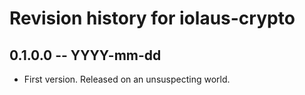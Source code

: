 # Revision history for iolaus-crypto

## 0.1.0.0 -- YYYY-mm-dd

* First version. Released on an unsuspecting world.
